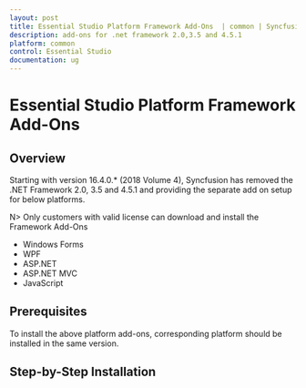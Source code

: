 ```yaml
---
layout: post
title: Essential Studio Platform Framework Add-Ons  | common | Syncfusion
description: add-ons for .net framework 2.0,3.5 and 4.5.1
platform: common
control: Essential Studio
documentation: ug
---
```


# Essential Studio Platform Framework Add-Ons

## Overview

Starting with version 16.4.0.* (2018 Volume 4), Syncfusion has removed the .NET Framework 2.0, 3.5 and 4.5.1 and providing the separate add on setup for below platforms. 

N> Only customers with valid license can download and install the Framework Add-Ons

* Windows Forms
* WPF
* ASP.NET
* ASP.NET MVC
* JavaScript

## Prerequisites

To install the above platform add-ons, corresponding platform should be installed in the same version.

## Step-by-Step Installation
